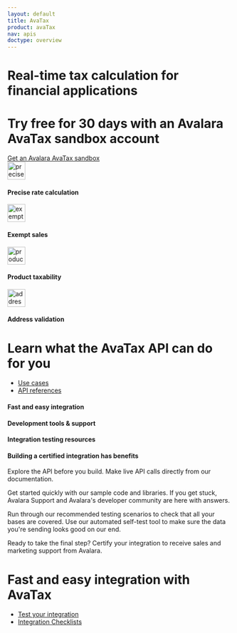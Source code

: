 ```yaml
---
layout: default
title: AvaTax
product: avaTax
nav: apis
doctype: overview
---
```


<div class="row bg-map">
  <div class="col-md-6 col-md-offset-3 text-center">
    <h1 class="h1p">Real-time tax calculation for financial applications</h1>
    <h1>Try free for 30 days with an Avalara AvaTax sandbox account</h1>
  </div>
  <div class="col-xs-offset-2 col-xs-8 text-center btn-callout"><a href="/avatax/signup" role="button">Get an Avalara AvaTax sandbox</a></div>
</div>
<div class="row border-top padding-top">
  <div class="col-md-8 col-md-offset-2 text-center">
    <div class="row">
        <div class="col-xs-3">
            <img src="/public/images/devdot/DevDotSvgGAssets_TaxCaLculation.svg" width="40" alt="precise rate calculation" />
            <h4>Precise rate calculation</h4>
        </div>
        <div class="col-xs-3">
            <img src="/public/images/devdot/DevDotSvgGAssets_Exemptions.svg" width="40" alt="exempt sales" />
            <h4>Exempt sales</h4>
        </div>
        <div class="col-xs-3">
            <img src="/public/images/devdot/DevDotSvgGAssets_ProductTaxability.svg" width="40" alt="product taxability" />
            <h4>Product taxability</h4>
        </div>
        <div class="col-xs-3">
            <img src="/public/images/devdot/DevDotSvgGAssets_AddressValidation.svg" width="40" alt="address validation" />
            <h4>Address validation</h4>
        </div>
    </div>
  </div>
</div>
<div class="row padding-top padding-bottom">
  <div class="col-md-6 col-md-offset-3 text-center">
    <h1 class="h1p">Learn what the AvaTax API can do for you</h1>
    <ul class="pipe">
        <li><a href="/avatax/use-cases">Use cases</a></li>
        <li><a href="/avatax/api-reference/tax/v1">API references</a></li>
    </ul>
  </div>
</div>
<div class="row border-top padding-top hidden-xs">
  <div class="col-md-8 col-md-offset-2 text-center">
    <div class="row">
        <div class="col-md-3">
            <h4 class="text-left">Fast and easy integration</h4>
        </div>
        <div class="col-md-3">
            <h4 class="text-left">Development tools &amp; support</h4>
        </div>
        <div class="col-md-3">
            <h4 class="text-left">Integration testing resources</h4>
        </div>
        <div class="col-md-3">
            <h4 class="text-left">Building a certified integration has benefits</h4>
        </div>
    </div>
    <div class="row">
        <div class="col-md-3">
            <p class="text-left">Explore the API before you build. Make live API calls directly from our documentation.</p>
        </div>
        <div class="col-md-3">
            <p class="text-left">Get started quickly with our sample code and libraries. If you get stuck, Avalara Support and Avalara's developer community are here with answers.</p>
        </div>
        <div class="col-md-3">
            <p class="text-left">Run through our recommended testing scenarios to check that all your bases are covered. Use our automated self-test tool to make sure the data you're sending looks good on our end.</p>
        </div>
        <div class="col-md-3">
            <p class="text-left">Ready to take the final step? Certify your integration to receive sales and marketing support from Avalara.</p>
        </div>
    </div>
  </div>
</div>
<div class="row padding-top padding-bottom" >
  <div class="col-md-8 col-md-offset-2 text-center">
    <h1 class="h1p">Fast and easy integration with AvaTax</h1>
    <ul class="pipe" >
        <li><a href="/tests/testing-your-integration">Test your integration</a></li>
        <li><a href="/certification/avatax/">Integration Checklists</a></li>
            </ul>
  </div>
 
</div>
